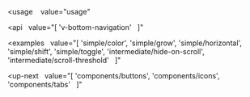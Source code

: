 <usage
   value="usage"
></usage>

<api
  value="[
  'v-bottom-navigation'
  ]"
></api>

<examples
  value="[
  'simple/color',
  'simple/grow',
  'simple/horizontal',
  'simple/shift',
  'simple/toggle',
  'intermediate/hide-on-scroll',
  'intermediate/scroll-threshold'
  ]"
></examples>

<up-next
  value="[
  'components/buttons',
  'components/icons',
  'components/tabs'
  ]"
></up-next>